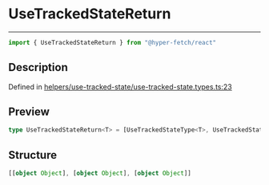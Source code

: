 

# UseTrackedStateReturn

<div class="api-docs__separator" data-reactroot="">

---

</div><div class="api-docs__import" data-reactroot="">

```ts
import { UseTrackedStateReturn } from "@hyper-fetch/react"
```

</div><div class="api-docs__section">

## Description

</div><div class="api-docs__description"><span class="api-docs__do-not-parse">



</span></div><p class="api-docs__definition">

Defined in [helpers/use-tracked-state/use-tracked-state.types.ts:23](https://github.com/BetterTyped/hyper-fetch/blob/2ce105c7/packages/react/src/helpers/use-tracked-state/use-tracked-state.types.ts#L23)

</p><div class="api-docs__section">

## Preview

</div><div class="api-docs__preview type single">

```ts
type UseTrackedStateReturn<T> = [UseTrackedStateType<T>, UseTrackedStateActions<T>, { getStaleStatus: () => boolean; setCacheData: (cacheData: CacheValueType<ExtractResponse<T>, ExtractError<T>>) => void; setRenderKey: (renderKey: keyof UseTrackedStateType<T>) => void }];
```

</div><div class="api-docs__section">

## Structure

</div><div class="api-docs__returns">

```ts
[[object Object], [object Object], [object Object]]
```

</div>
